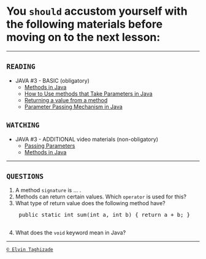 # You `should` accustom yourself with the following materials before moving on to the next lesson:
---
## `READING`
- JAVA #3 - BASIC (obligatory)
    - [Methods in Java](https://www.geeksforgeeks.org/methods-in-java/)
    - [How to Use methods that Take Parameters in Java](https://www.dummies.com/programming/java/how-to-use-methodsthat-take-parameters-in-java)
    - [Returning a value from a method](https://docs.oracle.com/javase/tutorial/java/javaOO/returnvalue.html)
    - [Parameter Passing Mechanism in Java](https://www.baeldung.com/java-pass-by-valueor-pass-by-reference)
    
## `WATCHING`
- JAVA #3 - ADDITIONAL video materials (non-obligatory)
    - [Passing Parameters](https://www.youtube.com/watch?v=M64H5gYIto8)
    - [Methods in Java](https://youtu.be/yi0vT3M3gCE)
---

## `QUESTIONS`
1. A method `signature` is ... .
2. Methods can return certain values. Which `operator` is used for this?
3. What type of return value does the following method have?
    <pre>
    public static int sum(int a, int b) { return a + b; }
    </pre>
4. What does the `void` keyword mean in Java?
---

[`© Elvin Taghizade`](elvintaghiyev184@gmail.com)